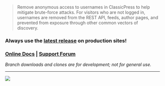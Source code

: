 > Remove anonymous access to usernames in ClassicPress to help mitigate brute-force attacks. For visitors who are not logged in, usernames are removed from the REST API, feeds, author pages, and prevented from exposure through other common vectors of discovery.

### Always use the **[latest release](https://github.com/codepotent/username-protection/releases/latest)** on production sites! 

### [Online Docs](https://codepotent.com/classicpress/plugins/) **|** [Support Forum](https://forums.classicpress.net/c/plugins/plugin-support/67)

_Branch downloads and clones are for development; not for general use._

---

[![](https://static.codepotent.com/images/logotype/code-potent-logotype-wordmark-252x36.png)](https://codepotent.com/classicpress/plugins/)
